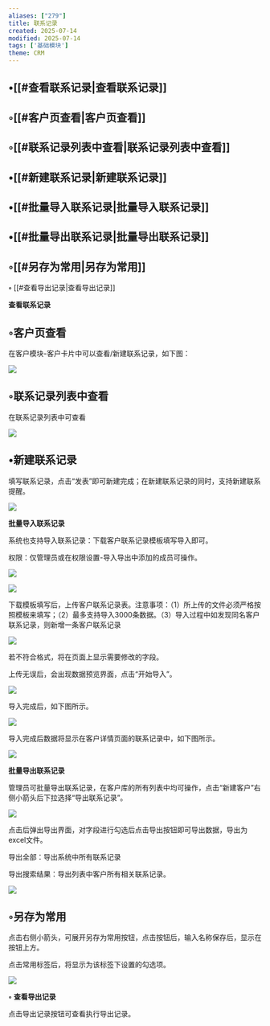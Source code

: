 ```yaml
---
aliases: ["279"]
title: 联系记录
created: 2025-07-14
modified: 2025-07-14
tags: ['基础模块']
theme: CRM
---
```


## •[[#查看联系记录|查看联系记录]]

## ◦[[#客户页查看|客户页查看]]

## ◦[[#联系记录列表中查看|联系记录列表中查看]]

## •[[#新建联系记录|新建联系记录]]

## •[[#批量导入联系记录|批量导入联系记录]]

## •[[#批量导出联系记录|批量导出联系记录]]

## ◦[[#另存为常用|另存为常用]]

**◦** [[#查看导出记录|查看导出记录]]

**查看联系记录**

## ◦客户页查看

在客户模块-客户卡片中可以查看/新建联系记录，如下图：

![](https://myhelpdoc.oss-cn-heyuan.aliyuncs.com/mdimages/9a613868f09c326cbb2ea263c4b82820.jpg)

## ◦联系记录列表中查看

在联系记录列表中可查看

![](https://myhelpdoc.oss-cn-heyuan.aliyuncs.com/mdimages/e333da027acd484a53cb27aed0a08c00.jpg)

## •新建联系记录

填写联系记录，点击“发表”即可新建完成；在新建联系记录的同时，支持新建联系提醒。

![](https://myhelpdoc.oss-cn-heyuan.aliyuncs.com/mdimages/9a613868f09c326cbb2ea263c4b82820.jpg)

**批量导入联系记录**

系统也支持导入联系记录：下载客户联系记录模板填写导入即可。

权限：仅管理员或在权限设置-导入导出中添加的成员可操作。

![](https://myhelpdoc.oss-cn-heyuan.aliyuncs.com/mdimages/fffb7f89f24237407aeb46da7d75f723.jpg)

![](https://myhelpdoc.oss-cn-heyuan.aliyuncs.com/mdimages/e82c2ddbc1b52cc80ef0b6d1ecec01ee.jpg)

下载模板填写后，上传客户联系记录表。注意事项：（1）所上传的文件必须严格按照模板来填写；（2）最多支持导入3000条数据。（3）导入过程中如发现同名客户联系记录，则新增一条客户联系记录

![](https://myhelpdoc.oss-cn-heyuan.aliyuncs.com/mdimages/d2d0103f01d48595da74d77622940041.jpg)

若不符合格式，将在页面上显示需要修改的字段。

上传无误后，会出现数据预览界面，点击“开始导入”。

![](https://myhelpdoc.oss-cn-heyuan.aliyuncs.com/mdimages/854d229e2cb0566966a308bf99e72151.jpg)

导入完成后，如下图所示。

![](https://myhelpdoc.oss-cn-heyuan.aliyuncs.com/mdimages/5e6d85c5ecc38b5c84cbe311870169d5.jpg)

导入完成后数据将显示在客户详情页面的联系记录中，如下图所示。

![](https://myhelpdoc.oss-cn-heyuan.aliyuncs.com/mdimages/f621e33609632681e459205eb7291ffc.jpg)

**批量导出联系记录**

管理员可批量导出联系记录，在客户库的所有列表中均可操作，点击“新建客户”右侧小箭头后下拉选择“导出联系记录”。

![](https://myhelpdoc.oss-cn-heyuan.aliyuncs.com/mdimages/4bf494b616c2308f0f97f88646707f27.jpg)

点击后弹出导出界面，对字段进行勾选后点击导出按钮即可导出数据，导出为excel文件。

导出全部：导出系统中所有联系记录

导出搜索结果：导出列表中客户所有相关联系记录。

**![](https://myhelpdoc.oss-cn-heyuan.aliyuncs.com/mdimages/4e1f685e158e7429439487eabfcad2c4.jpg)**

## ◦另存为常用

点击右侧小箭头，可展开另存为常用按钮，点击按钮后，输入名称保存后，显示在按钮上方。

点击常用标签后，将显示为该标签下设置的勾选项。

**![](https://myhelpdoc.oss-cn-heyuan.aliyuncs.com/mdimages/3df5567fa0cb4847ae404a53dcb07499.jpg)**

**◦** **查看导出记录**

点击导出记录按钮可查看执行导出记录。

